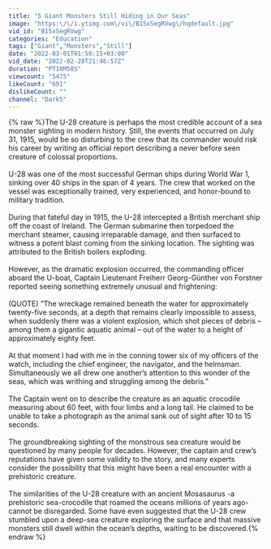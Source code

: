 ```yaml
---
title: "5 Giant Monsters Still Hiding in Our Seas"
image: "https:\/\/i.ytimg.com\/vi\/B15xSegRVwg\/hqdefault.jpg"
vid_id: "B15xSegRVwg"
categories: "Education"
tags: ["Giant","Monsters","Still"]
date: "2022-03-01T01:59:15+03:00"
vid_date: "2022-02-28T21:46:57Z"
duration: "PT10M58S"
viewcount: "5475"
likeCount: "691"
dislikeCount: ""
channel: "Dark5"
---
```

{% raw %}The U-28 creature is perhaps the most credible account of a sea monster sighting in modern history. Still, the events that occurred on July 31, 1915, would be so disturbing to the crew that its commander would risk his career by writing an official report describing a never before seen creature of colossal proportions.<br /><br />U-28 was one of the most successful German ships during World War 1, sinking over 40 ships in the span of 4 years. The crew that worked on the vessel was exceptionally trained, very experienced, and honor-bound to military tradition. <br /><br />During that fateful day in 1915, the U-28 intercepted a British merchant ship off the coast of Ireland. The German submarine then torpedoed the merchant steamer, causing irreparable damage, and then surfaced to witness a potent blast coming from the sinking location. The sighting was attributed to the British boilers exploding.<br /><br />However, as the dramatic explosion occurred, the commanding officer aboard the U-boat, Captain Lieutenant Freiherr Georg-Günther von Forstner reported seeing something extremely unusual and frightening: <br /><br />(QUOTE) “The wreckage remained beneath the water for approximately twenty-five seconds, at a depth that remains clearly impossible to assess, when suddenly there was a violent explosion, which shot pieces of debris – among them a gigantic aquatic animal – out of the water to a height of approximately eighty feet.<br /><br />At that moment I had with me in the conning tower six of my officers of the watch, including the chief engineer, the navigator, and the helmsman. Simultaneously we all drew one another’s attention to this wonder of the seas, which was writhing and struggling among the debris.” <br /><br />The Captain went on to describe the creature as an aquatic crocodile measuring about 60 feet, with four limbs and a long tail. He claimed to be unable to take a photograph as the animal sank out of sight after 10 to 15 seconds.<br /><br />The groundbreaking sighting of the monstrous sea creature would be questioned by many people for decades. However, the captain and crew’s reputations have given some validity to the story, and many experts consider the possibility that this might have been a real encounter with a prehistoric creature. <br /><br />The similarities of the U-28 creature with an ancient Mosasaurus -a prehistoric sea-crocodile that roamed the oceans millions of years ago- cannot be disregarded. Some have even suggested that the U-28 crew stumbled upon a deep-sea creature exploring the surface and that massive monsters still dwell within the ocean’s depths, waiting to be discovered.{% endraw %}
